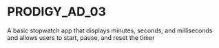 # PRODIGY_AD_03
A basic stopwatch app that displays minutes, seconds, and milliseconds and allows users to start, pause, and reset the timer
